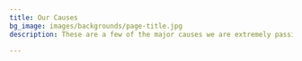 ```yaml
---
title: Our Causes
bg_image: images/backgrounds/page-title.jpg
description: These are a few of the major causes we are extremely passionate about

---
```

